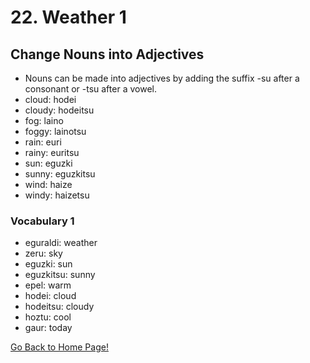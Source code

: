 # 22. Weather 1
## Change Nouns into Adjectives
* Nouns can be made into adjectives by adding the suffix -su after a consonant or -tsu after a vowel.
* cloud: hodei
* cloudy: hodeitsu
* fog: laino
* foggy: lainotsu
* rain: euri
* rainy: euritsu
* sun: eguzki
* sunny: eguzkitsu
* wind: haize
* windy: haizetsu

### Vocabulary 1
* eguraldi: weather
* zeru: sky
* eguzki: sun
* eguzkitsu: sunny
* epel: warm
* hodei: cloud
* hodeitsu: cloudy
* hoztu: cool
* gaur: today

[ Go Back to Home Page!](..)
